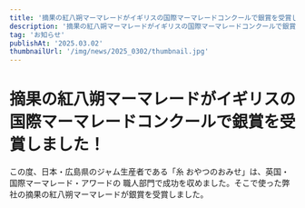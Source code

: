 ```yaml
---
title: '摘果の紅八朔マーマレードがイギリスの国際マーマレードコンクールで銀賞を受賞しました'
description: '摘果の紅八朔マーマレードがイギリスの国際マーマレードコンクールで銀賞を受賞しました'
tag: 'お知らせ'
publishAt: '2025.03.02'
thumbnailUrl: '/img/news/2025_0302/thumbnail.jpg'
---
```


# 摘果の紅八朔マーマレードがイギリスの国際マーマレードコンクールで銀賞を受賞しました！

この度、日本・広島県のジャム生産者である「糸 おやつのおみせ」は、英国・国際マーマレード・アワードの
職人部門で成功を収めました。そこで使った弊社の摘果の紅八朔マーマレードが銀賞を受賞しました。
